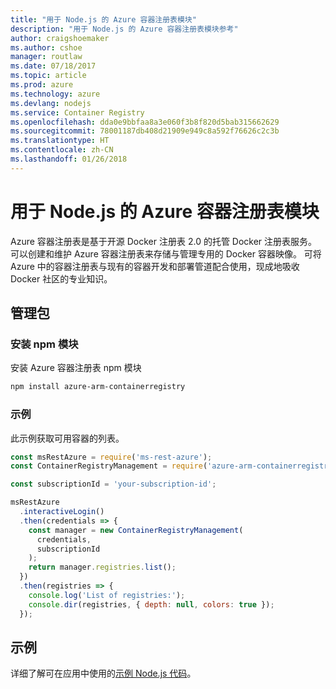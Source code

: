 ```yaml
---
title: "用于 Node.js 的 Azure 容器注册表模块"
description: "用于 Node.js 的 Azure 容器注册表模块参考"
author: craigshoemaker
ms.author: cshoe
manager: routlaw
ms.date: 07/18/2017
ms.topic: article
ms.prod: azure
ms.technology: azure
ms.devlang: nodejs
ms.service: Container Registry
ms.openlocfilehash: dda0e9bbfaa8a3e060f3b8f820d5bab315662629
ms.sourcegitcommit: 78001187db408d21909e949c8a592f76626c2c3b
ms.translationtype: HT
ms.contentlocale: zh-CN
ms.lasthandoff: 01/26/2018
---
```

# <a name="azure-container-registry-modules-for-nodejs"></a>用于 Node.js 的 Azure 容器注册表模块

Azure 容器注册表是基于开源 Docker 注册表 2.0 的托管 Docker 注册表服务。 可以创建和维护 Azure 容器注册表来存储与管理专用的 Docker 容器映像。 可将 Azure 中的容器注册表与现有的容器开发和部署管道配合使用，现成地吸收 Docker 社区的专业知识。

## <a name="management-package"></a>管理包

### <a name="install-the-npm-module"></a>安装 npm 模块

安装 Azure 容器注册表 npm 模块

```bash
npm install azure-arm-containerregistry
```

### <a name="example"></a>示例

此示例获取可用容器的列表。

```javascript
const msRestAzure = require('ms-rest-azure');
const ContainerRegistryManagement = require('azure-arm-containerregistry');

const subscriptionId = 'your-subscription-id';

msRestAzure
  .interactiveLogin()
  .then(credentials => {
    const manager = new ContainerRegistryManagement(
      credentials,
      subscriptionId
    );
    return manager.registries.list();
  })
  .then(registries => {
    console.log('List of registries:');
    console.dir(registries, { depth: null, colors: true });
  });
```

## <a name="samples"></a>示例

详细了解可在应用中使用的[示例 Node.js 代码](https://azure.microsoft.com/resources/samples/?platform=nodejs)。
